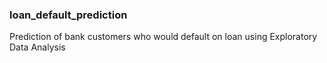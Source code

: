 ### loan_default_prediction
Prediction of bank customers who would default on loan using Exploratory Data Analysis
